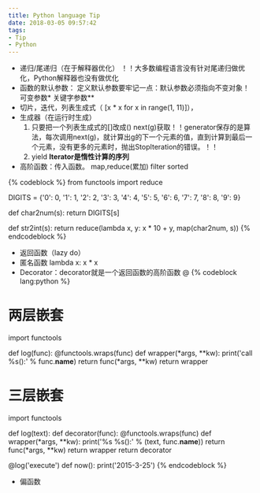 ```yaml
---
title: Python language Tip
date: 2018-03-05 09:57:42
tags:
- Tip
- Python
---
```


* 递归/尾递归（在于解释器优化） ！！大多数编程语言没有针对尾递归做优化，Python解释器也没有做优化
* 函数的默认参数： 定义默认参数要牢记一点：默认参数必须指向不变对象！
        可变参数* 关键字参数**
* 切片，迭代，列表生成式（ [x * x for x in range(1, 11)]），
* 生成器（在运行时生成） 
  1. 只要把一个列表生成式的[]改成() next(g)获取！！generator保存的是算法，每次调用next(g)，就计算出g的下一个元素的值，直到计算到最后一个元素，没有更多的元素时，抛出StopIteration的错误。！！
  2. yield **Iterator是惰性计算的序列**
* 高阶函数：传入函数。 map,reduce(累加)  filter sorted

{% codeblock %}
from functools import reduce

DIGITS = {'0': 0, '1': 1, '2': 2, '3': 3, '4': 4, '5': 5, '6': 6, '7': 7, '8': 8, '9': 9}

def char2num(s):
    return DIGITS[s]

def str2int(s):
    return reduce(lambda x, y: x * 10 + y, map(char2num, s))
{% endcodeblock %}
* 返回函数（lazy do）
* 匿名函数 lambda x: x * x
* Decorator：decorator就是一个返回函数的高阶函数 @
{% codeblock lang:python %}
# 两层嵌套
import functools

def log(func):
    @functools.wraps(func)
    def wrapper(*args, **kw):
        print('call %s():' % func.__name__)
        return func(*args, **kw)
    return wrapper
# 三层嵌套
import functools

def log(text):
    def decorator(func):
        @functools.wraps(func)
        def wrapper(*args, **kw):
            print('%s %s():' % (text, func.__name__))
            return func(*args, **kw)
        return wrapper
    return decorator

@log('execute')
def now():
    print('2015-3-25')
{% endcodeblock %}
* 偏函数

